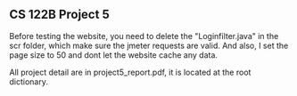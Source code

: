 ## CS 122B Project 5 

Before testing the website, you need to delete the "Loginfilter.java" in the scr folder, which make sure the jmeter requests are valid.
And also, I set the page size to 50 and dont let the website cache any data.

All project detail are in project5_report.pdf, it is located at the root dictionary.

